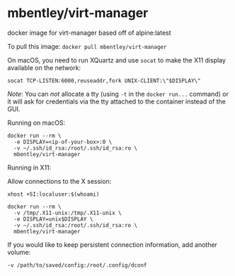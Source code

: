# mbentley/virt-manager

docker image for virt-manager
based off of alpine:latest

To pull this image:
`docker pull mbentley/virt-manager`

On macOS, you need to run XQuartz and use `socat` to make the X11 display available on the network:

```
socat TCP-LISTEN:6000,reuseaddr,fork UNIX-CLIENT:\"$DISPLAY\"
```

*Note*: You can *not* allocate a tty (using `-t` in the `docker run...` command) or it will ask for credentials via the tty attached to the container instead of the GUI.

Running on macOS:

```
docker run --rm \
  -e DISPLAY=<ip-of-your-box>:0 \
  -v ~/.ssh/id_rsa:/root/.ssh/id_rsa:ro \
  mbentley/virt-manager
```

Running in X11:

Allow connections to the X session:
```
xhost +SI:localuser:$(whoami)
```

```
docker run --rm \
  -v /tmp/.X11-unix:/tmp/.X11-unix \
  -e DISPLAY=unix$DISPLAY \
  -v ~/.ssh/id_rsa:/root/.ssh/id_rsa:ro \
  mbentley/virt-manager
```

If you would like to keep persistent connection information, add another volume:

```
-v /path/to/saved/config:/root/.config/dconf
```
